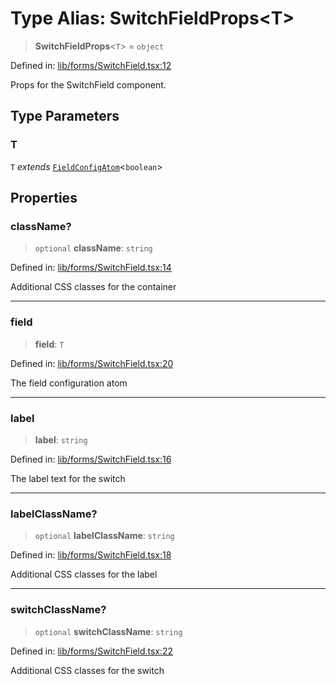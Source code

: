# Type Alias: SwitchFieldProps\<T\>

> **SwitchFieldProps**\<`T`\> = `object`

Defined in: [lib/forms/SwitchField.tsx:12](https://github.com/aldesgroup/goaldn/blob/b43e92ae42dcd6febc9c2c8f0742ef8c669d44f6/lib/forms/SwitchField.tsx#L12)

Props for the SwitchField component.

## Type Parameters

### T

`T` *extends* [`FieldConfigAtom`](FieldConfigAtom.md)\<`boolean`\>

## Properties

### className?

> `optional` **className**: `string`

Defined in: [lib/forms/SwitchField.tsx:14](https://github.com/aldesgroup/goaldn/blob/b43e92ae42dcd6febc9c2c8f0742ef8c669d44f6/lib/forms/SwitchField.tsx#L14)

Additional CSS classes for the container

***

### field

> **field**: `T`

Defined in: [lib/forms/SwitchField.tsx:20](https://github.com/aldesgroup/goaldn/blob/b43e92ae42dcd6febc9c2c8f0742ef8c669d44f6/lib/forms/SwitchField.tsx#L20)

The field configuration atom

***

### label

> **label**: `string`

Defined in: [lib/forms/SwitchField.tsx:16](https://github.com/aldesgroup/goaldn/blob/b43e92ae42dcd6febc9c2c8f0742ef8c669d44f6/lib/forms/SwitchField.tsx#L16)

The label text for the switch

***

### labelClassName?

> `optional` **labelClassName**: `string`

Defined in: [lib/forms/SwitchField.tsx:18](https://github.com/aldesgroup/goaldn/blob/b43e92ae42dcd6febc9c2c8f0742ef8c669d44f6/lib/forms/SwitchField.tsx#L18)

Additional CSS classes for the label

***

### switchClassName?

> `optional` **switchClassName**: `string`

Defined in: [lib/forms/SwitchField.tsx:22](https://github.com/aldesgroup/goaldn/blob/b43e92ae42dcd6febc9c2c8f0742ef8c669d44f6/lib/forms/SwitchField.tsx#L22)

Additional CSS classes for the switch
